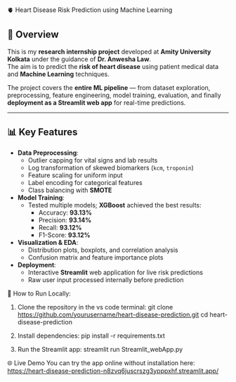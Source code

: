 🫀 Heart Disease Risk Prediction using Machine Learning

## 📌 Overview
This is my **research internship project** developed at **Amity University Kolkata** under the guidance of **Dr. Anwesha Law**.  
The aim is to predict the **risk of heart disease** using patient medical data and **Machine Learning** techniques.

The project covers the **entire ML pipeline** — from dataset exploration, preprocessing, feature engineering, model training, evaluation, and finally **deployment as a Streamlit web app** for real-time predictions.

---

## 📊 Key Features
- **Data Preprocessing**:
  - Outlier capping for vital signs and lab results
  - Log transformation of skewed biomarkers (`kcm`, `troponin`)
  - Feature scaling for uniform input
  - Label encoding for categorical features
  - Class balancing with **SMOTE**
- **Model Training**:
  - Tested multiple models; **XGBoost** achieved the best results:
    - Accuracy: **93.13%**
    - Precision: **93.14%**
    - Recall: **93.12%**
    - F1-Score: **93.12%**
- **Visualization & EDA**:
  - Distribution plots, boxplots, and correlation analysis
  - Confusion matrix and feature importance plots
- **Deployment**:
  - Interactive **Streamlit** web application for live risk predictions
  - Raw user input processed internally before prediction

🚀 How to Run Locally:
 1. Clone the repository in the vs code terminal:
      git clone https://github.com/yourusername/heart-disease-prediction.git
      cd heart-disease-prediction

2. Install dependencies:
    pip install -r requirements.txt

3. Run the Streamlit app:
    streamlit run Streamlit_webApp.py

🌐 Live Demo
You can try the app online without installation here:
https://heart-disease-prediction-n8zvq6juscrszg3ypppxhf.streamlit.app/

